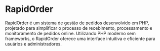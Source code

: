 # RapidOrder
RapidOrder é um sistema de gestão de pedidos desenvolvido em PHP, projetado para simplificar o processo de recebimento, processamento e monitoramento de pedidos online. Utilizando PHP moderno sem frameworks, o RapidOrder oferece uma interface intuitiva e eficiente para usuários e administradores.